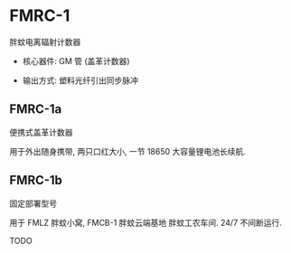 # FMRC-1
胖蚊电离辐射计数器

+ 核心器件: GM 管 (盖革计数器)

+ 输出方式: 塑料光纤引出同步脉冲


## FMRC-1a
便携式盖革计数器

用于外出随身携带, 两只口红大小, 一节 18650 大容量锂电池长续航.


## FMRC-1b
固定部署型号

用于 FMLZ 胖蚊小窝, FMCB-1 胖蚊云端基地 胖蚊工农车间.
24/7 不间断运行.


TODO
